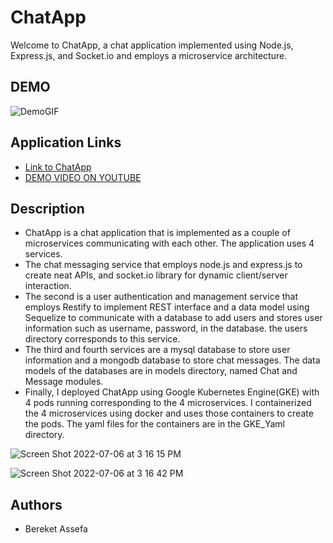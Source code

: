 # ChatApp
Welcome to ChatApp, a chat application implemented using Node.js, Express.js, and Socket.io and employs a microservice architecture.

## DEMO
![DemoGIF](./chatapp.gif)

## Application Links

- [Link to ChatApp](http://34.64.236.148:3000/) 
- [DEMO VIDEO ON YOUTUBE](https://www.youtube.com/watch?v=5frHxp0aO3Q&ab_channel=bereketsiyum)

## Description

- ChatApp is a chat application that is implemented as a couple of microservices communicating with each other. The application uses 4 services. 
- The chat messaging service that employs node.js and express.js to create neat APIs, and socket.io library for dynamic client/server interaction.
- The second is a user authentication and management service that employs Restify to implement REST interface and a data model using Sequelize to communicate with a database to add users and stores user information such as username, password, in the database. the users directory corresponds to this service.
- The third and fourth services are a mysql database to store user information and a mongodb database to store chat messages. The data models of the databases are in models directory, named Chat and Message modules.
- Finally, I deployed ChatApp using Google Kubernetes Engine(GKE) with 4 pods running corresponding to the 4 microservices. I containerized the 4 microservices using docker and uses those containers to create the pods. The yaml files for the containers are in the GKE_Yaml directory.

![Screen Shot 2022-07-06 at 3 16 15 PM](https://user-images.githubusercontent.com/60803336/177481948-d4cdd39d-e12c-42b3-a20a-e4579297fb35.png)

![Screen Shot 2022-07-06 at 3 16 42 PM](https://user-images.githubusercontent.com/60803336/177482006-9f06b4a9-1e5b-4f94-88b1-b99961c637cd.png)

## Authors

+ Bereket Assefa
